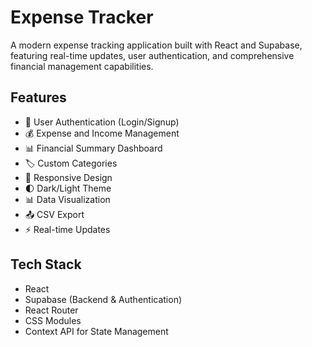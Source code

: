 # Expense Tracker

A modern expense tracking application built with React and Supabase, featuring real-time updates, user authentication, and comprehensive financial management capabilities.

## Features

- 🔐 User Authentication (Login/Signup)
- 💰 Expense and Income Management
- 📊 Financial Summary Dashboard
- 🏷️ Custom Categories
- 📱 Responsive Design
- 🌓 Dark/Light Theme
- 📊 Data Visualization
- 📤 CSV Export
- ⚡ Real-time Updates

## Tech Stack

- React
- Supabase (Backend & Authentication)
- React Router
- CSS Modules
- Context API for State Management
